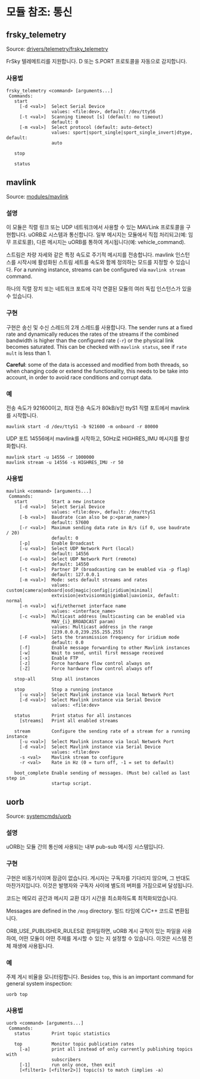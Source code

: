# 모듈 참조: 통신

## frsky_telemetry

Source: [drivers/telemetry/frsky_telemetry](https://github.com/PX4/PX4-Autopilot/tree/main/src/drivers/telemetry/frsky_telemetry)

FrSky 텔레메트리를 지원합니다. D 또는 S.PORT 프로토콜을 자동으로 감지합니다. <a id="frsky_telemetry_usage"></a>

### 사용법

```
frsky_telemetry <command> [arguments...]
 Commands:
   start
     [-d <val>]  Select Serial Device
                 values: <file:dev>, default: /dev/ttyS6
     [-t <val>]  Scanning timeout [s] (default: no timeout)
                 default: 0
     [-m <val>]  Select protocol (default: auto-detect)
                 values: sport|sport_single|sport_single_invert|dtype, default:
                 auto

   stop

   status
```

## mavlink

Source: [modules/mavlink](https://github.com/PX4/PX4-Autopilot/tree/main/src/modules/mavlink)

### 설명

이 모듈은 직렬 링크 또는 UDP 네트워크에서 사용할 수 있는 MAVLink 프로토콜을 구현합니다.
uORB로 시스템과 통신합니다. 일부 메시지는 모듈에서 직접 처리되고(예: 임무 프로토콜), 다른 메시지는 uORB를 통하여 게시됩니다(예: vehicle_command).

스트림은 차량 자세와 같은 특정 속도로 주기적 메시지를 전송합니다.
mavlink 인스턴스를 시작시에 활성화된 스트림 세트를 속도와 함께 정의하는 모드를 지정할 수 있습니다.
For a running instance, streams can be configured via `mavlink stream` command.

하나의 직렬 장치 또는 네트워크 포트에 각각 연결된 모듈의 여러 독립 인스턴스가 있을 수 있습니다.

### 구현

구현은 송신 및 수신 스레드의 2개 스레드를 사용합니다. The sender runs at a fixed rate and dynamically
reduces the rates of the streams if the combined bandwidth is higher than the configured rate (`-r`) or the
physical link becomes saturated. This can be checked with `mavlink status`, see if `rate mult` is less than 1.

**Careful**: some of the data is accessed and modified from both threads, so when changing code or extend the
functionality, this needs to be take into account, in order to avoid race conditions and corrupt data.

### 예

전송 속도가 921600이고, 최대 전송 속도가 80kB/s인 ttyS1 직렬 포트에서 mavlink를 시작합니다.

```
mavlink start -d /dev/ttyS1 -b 921600 -m onboard -r 80000
```

UDP 포트 14556에서 mavlink를 시작하고, 50Hz로 HIGHRES_IMU 메시지를 활성화합니다.

```
mavlink start -u 14556 -r 1000000
mavlink stream -u 14556 -s HIGHRES_IMU -r 50
```

<a id="mavlink_usage"></a>

### 사용법

```
mavlink <command> [arguments...]
 Commands:
   start         Start a new instance
     [-d <val>]  Select Serial Device
                 values: <file:dev>, default: /dev/ttyS1
     [-b <val>]  Baudrate (can also be p:<param_name>)
                 default: 57600
     [-r <val>]  Maximum sending data rate in B/s (if 0, use baudrate / 20)
                 default: 0
     [-p]        Enable Broadcast
     [-u <val>]  Select UDP Network Port (local)
                 default: 14556
     [-o <val>]  Select UDP Network Port (remote)
                 default: 14550
     [-t <val>]  Partner IP (broadcasting can be enabled via -p flag)
                 default: 127.0.0.1
     [-m <val>]  Mode: sets default streams and rates
                 values: custom|camera|onboard|osd|magic|config|iridium|minimal|
                 extvision|extvisionmin|gimbal|uavionix, default: normal
     [-n <val>]  wifi/ethernet interface name
                 values: <interface_name>
     [-c <val>]  Multicast address (multicasting can be enabled via
                 MAV_{i}_BROADCAST param)
                 values: Multicast address in the range
                 [239.0.0.0,239.255.255.255]
     [-F <val>]  Sets the transmission frequency for iridium mode
                 default: 0.0
     [-f]        Enable message forwarding to other Mavlink instances
     [-w]        Wait to send, until first message received
     [-x]        Enable FTP
     [-z]        Force hardware flow control always on
     [-Z]        Force hardware flow control always off

   stop-all      Stop all instances

   stop          Stop a running instance
     [-u <val>]  Select Mavlink instance via local Network Port
     [-d <val>]  Select Mavlink instance via Serial Device
                 values: <file:dev>

   status        Print status for all instances
     [streams]   Print all enabled streams

   stream        Configure the sending rate of a stream for a running instance
     [-u <val>]  Select Mavlink instance via local Network Port
     [-d <val>]  Select Mavlink instance via Serial Device
                 values: <file:dev>
     -s <val>    Mavlink stream to configure
     -r <val>    Rate in Hz (0 = turn off, -1 = set to default)

   boot_complete Enable sending of messages. (Must be) called as last step in
                 startup script.
```

## uorb

Source: [systemcmds/uorb](https://github.com/PX4/PX4-Autopilot/tree/main/src/systemcmds/uorb)

### 설명

uORB는 모듈 간의 통신에 사용되는 내부 pub-sub 메시징 시스템입니다.

### 구현

구현은 비동기식이며 잠금이 없습니다. 게시자는 구독자를 기다리지 않으며, 그 반대도 마찬가지입니다.
이것은 발행자와 구독자 사이에 별도의 버퍼를 가짐으로써 달성됩니다.

코드는 메모리 공간과 메시지 교환 대기 시간을 최소화하도록 최적화되었습니다.

Messages are defined in the `/msg` directory. 빌드 타임에 C/C++ 코드로 변환됩니다.

ORB_USE_PUBLISHER_RULES로 컴파일하면, uORB 게시 규칙이 있는 파일을 사용하여, 어떤 모듈이 어떤 주제를 게시할 수 있는 지 설정할 수 있습니다. 이것은 시스템 전체 재생에 사용됩니다.

### 예

주제 게시 비율을 모니터링합니다. Besides `top`, this is an important command for general system inspection:

```
uorb top
```

<a id="uorb_usage"></a>

### 사용법

```
uorb <command> [arguments...]
 Commands:
   status        Print topic statistics

   top           Monitor topic publication rates
     [-a]        print all instead of only currently publishing topics with
                 subscribers
     [-1]        run only once, then exit
     [<filter1> [<filter2>]] topic(s) to match (implies -a)
```
